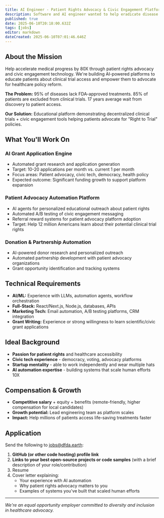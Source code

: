 ```yaml
---
title: AI Engineer - Patient Rights Advocacy & Civic Engagement Platform
description: Software and AI engineer wanted to help eradicate disease
published: true
date: 2025-06-10T20:18:00.632Z
tags: [jobs]
editor: markdown
dateCreated: 2025-06-10T07:01:46.646Z
---
```


## About the Mission

Help accelerate medical progress by 80X through patient rights advocacy and civic engagement technology. We're building AI-powered platforms to educate patients about clinical trial access and empower them to advocate for healthcare policy reform.

**The Problem:** 95% of diseases lack FDA-approved treatments. 85% of patients are excluded from clinical trials. 17 years average wait from discovery to patient access.

**Our Solution:** Educational platform demonstrating decentralized clinical trials + civic engagement tools helping patients advocate for "Right to Trial" policies.

## What You'll Work On

### AI Grant Application Engine

- Automated grant research and application generation
- Target: 10-20 applications per month vs. current 1 per month
- Focus areas: Patient advocacy, civic tech, democracy, health policy
- Expected outcome: Significant funding growth to support platform expansion

### Patient Advocacy Automation Platform

- AI agents for personalized educational outreach about patient rights
- Automated A/B testing of civic engagement messaging
- Referral reward systems for patient advocacy platform adoption
- Target: Help 12 million Americans learn about their potential clinical trial rights

### Donation & Partnership Automation

- AI-powered donor research and personalized outreach
- Automated partnership development with patient advocacy organizations
- Grant opportunity identification and tracking systems

## Technical Requirements

- **AI/ML:** Experience with LLMs, automation agents, workflow orchestration
- **Full-Stack:** React/Next.js, Node.js, databases, APIs
- **Marketing Tech:** Email automation, A/B testing platforms, CRM integration
- **Grant Writing:** Experience or strong willingness to learn scientific/civic grant applications

## Ideal Background

- **Passion for patient rights** and healthcare accessibility
- **Civic tech experience** - democracy, voting, advocacy platforms
- **Startup mentality** - able to work independently and wear multiple hats
- **AI automation expertise** - building systems that scale human efforts 10X

## Compensation & Growth

- **Competitive salary** + equity + benefits (remote-friendly, higher compensation for local candidates)
- **Growth potential:** Lead engineering team as platform scales
- **Impact:** Help millions of patients access life-saving treatments faster

## Application

Send the following to <jobs@dfda.earth>:

1. **GitHub (or other code hosting) profile link**
2. **Links to your best open-source projects or code samples** (with a brief description of your role/contribution)
3. Resume
4. Cover letter explaining:
   - Your experience with AI automation
   - Why patient rights advocacy matters to you
   - Examples of systems you've built that scaled human efforts

---

_We're an equal opportunity employer committed to diversity and inclusion in healthcare advocacy._
